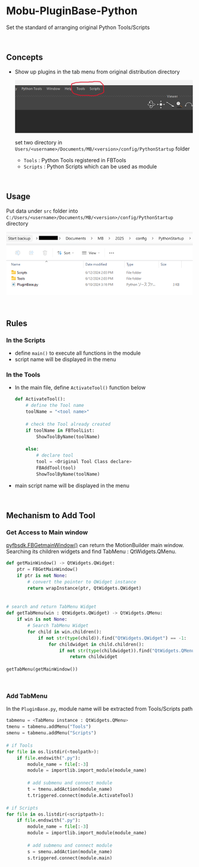 # Mobu-PluginBase-Python
Set the standard of arranging original Python Tools/Scripts

<br>

## Concepts
- Show up plugins in the tab menu from original distribution directory

    ![alt text](image-1.png)

    set two directory in `Users/<username>/Documents/MB/<version>/config/PythonStartup` folder

    - `Tools`   : Python Tools registered in FBTools
    - `Scripts` : Python Scripts which can be used as module

<br>

## Usage
Put data under `src` folder  into `C:/Users/<username>/Documents/MB/<version>/config/PythonStartup` directory

![alt text](image-2.png)

<br>

## Rules
### In the Scripts
- define `main()` to execute all functions in the module
- script name will be displayed in the menu 


### In the Tools
- In the main file, define `ActivateTool()` function below  

    ```python
    def ActivateTool():
        # define the Tool name 
        toolName = "<tool name>"

        # check the Tool already created
        if toolName in FBToolList:
            ShowToolByName(toolName)
    
        else:
            # declare tool
            tool = <Original Tool Class declare>
            FBAddTool(tool)
            ShowToolByName(toolName)
    ```

- main script name will be displayed in the menu

<br>

## Mechanism to Add Tool
### Get Access to Main window
[pyfbsdk.FBGetmainWindow()](https://help.autodesk.com/cloudhelp/2025/ENU/MOBU-PYTHON-API-REF/namespacepyfbsdk.html#a168c7b3df16bd9358f8326cd57167134) can return the MotionBuilder main window.<br>
Searching its children widgets and find TabMenu : QtWidgets.QMenu.

```python
def getMainWindow() -> QtWidgets.QWidget:
    ptr = FBGetMainWindow()
    if ptr is not None:
        # convert the pointer to QWidget instance
        return wrapInstance(ptr, QtWidgets.QWidget)


# search and return TabMenu Widget 
def getTabMenu(win : QtWidgets.QWidget) -> QtWidgets.QMenu:
    if win is not None:
        # Search TabMenu Widget
        for child in win.children():
            if not str(type(child)).find("QtWidgets.QWidget") == -1:
                for childwidget in child.children():
                    if not str(type(childwidget)).find("QtWidgets.QMenuBar") == -1:
                        return childwidget

getTabMenu(getMainWindow())
```


<br>

### Add TabMenu
In the `PluginBase.py`, module name will be extracted from Tools/Scripts path  

```python
tabmenu = <TabMenu instance : QtWidgets.QMenu>
tmenu = tabmenu.addMenu("Tools")
smenu = tabmenu.addMenu("Scripts")

# if Tools
for file in os.listdir(<toolpath>):
    if file.endswith(".py"):
        module_name = file[:-3]
        module = importlib.import_module(module_name)
        
        # add submenu and connect module
        t = tmenu.addAction(module_name)
        t.triggered.connect(module.ActivateTool)

# if Scripts
for file in os.listdir(<scriptpath>):
    if file.endswith(".py"):
        module_name = file[:-3]
        module = importlib.import_module(module_name)

        # add submenu and connect module
        s = smenu.addAction(module_name)
        s.triggered.connect(module.main)
```

<br>